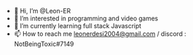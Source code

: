 - 👋 Hi, I’m @Leon-ER
- 👀 I’m interested in programming and video games
- 🌱 I’m currently learning full stack Javascript 
- 📫 How to reach me leonerdesi2004@gmail.com / discord : NotBeingToxic#7149

<!---
Leon-ER/Leon-ER is a ✨ special ✨ repository because its `README.md` (this file) appears on your GitHub profile.
You can click the Preview link to take a look at your changes.
--->

